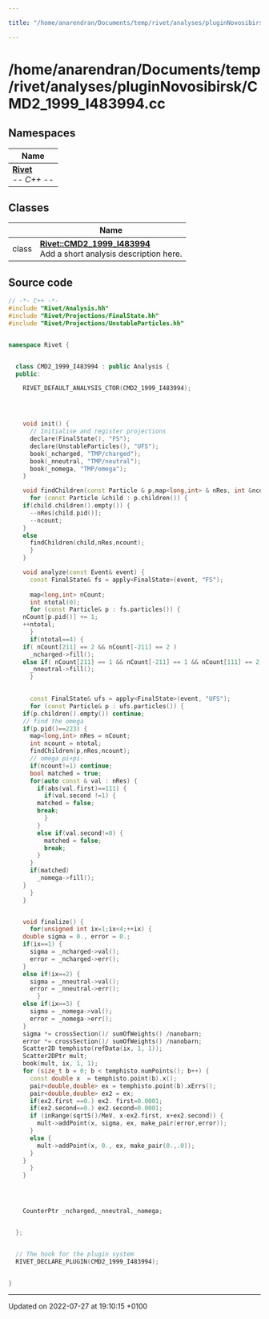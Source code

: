 ```yaml
---

title: "/home/anarendran/Documents/temp/rivet/analyses/pluginNovosibirsk/CMD2_1999_I483994.cc"

---
```


# /home/anarendran/Documents/temp/rivet/analyses/pluginNovosibirsk/CMD2_1999_I483994.cc



## Namespaces

| Name           |
| -------------- |
| **[Rivet](http://example.org/namespaces/namespacerivet/)** <br>-*- C++ -*-  |

## Classes

|                | Name           |
| -------------- | -------------- |
| class | **[Rivet::CMD2_1999_I483994](http://example.org/classes/classrivet_1_1cmd2__1999__i483994/)** <br>Add a short analysis description here.  |




## Source code

```cpp
// -*- C++ -*-
#include "Rivet/Analysis.hh"
#include "Rivet/Projections/FinalState.hh"
#include "Rivet/Projections/UnstableParticles.hh"


namespace Rivet {


  class CMD2_1999_I483994 : public Analysis {
  public:

    RIVET_DEFAULT_ANALYSIS_CTOR(CMD2_1999_I483994);




    void init() {
      // Initialise and register projections
      declare(FinalState(), "FS");
      declare(UnstableParticles(), "UFS");
      book(_ncharged, "TMP/charged");
      book(_nneutral, "TMP/neutral");
      book(_nomega, "TMP/omega");
    }

    void findChildren(const Particle & p,map<long,int> & nRes, int &ncount) {
      for (const Particle &child : p.children()) {
    if(child.children().empty()) {
      --nRes[child.pid()];
      --ncount;
    }
    else
      findChildren(child,nRes,ncount);
      }
    }

    void analyze(const Event& event) {
      const FinalState& fs = apply<FinalState>(event, "FS");
      
      map<long,int> nCount;
      int ntotal(0);
      for (const Particle& p : fs.particles()) {
    nCount[p.pid()] += 1;
    ++ntotal;
      }
      if(ntotal==4) {
    if( nCount[211] == 2 && nCount[-211] == 2 )
      _ncharged->fill();
    else if( nCount[211] == 1 && nCount[-211] == 1 && nCount[111] == 2)
      _nneutral->fill();
      }
      

      const FinalState& ufs = apply<FinalState>(event, "UFS");
      for (const Particle& p : ufs.particles()) {
    if(p.children().empty()) continue;
    // find the omega
    if(p.pid()==223) {
      map<long,int> nRes = nCount;
      int ncount = ntotal;
      findChildren(p,nRes,ncount);
      // omega pi+pi-
      if(ncount!=1) continue;
      bool matched = true;
      for(auto const & val : nRes) {
        if(abs(val.first)==111) {
          if(val.second !=1) {
        matched = false;
        break;
          }
        }
        else if(val.second!=0) {
          matched = false;
          break;
        }
      }
      if(matched)
        _nomega->fill();
    }
      }
    }


    void finalize() {
      for(unsigned int ix=1;ix<4;++ix) {
    double sigma = 0., error = 0.;
    if(ix==1) {
      sigma = _ncharged->val();
      error = _ncharged->err();
    }
    else if(ix==2) {
      sigma = _nneutral->val();
      error = _nneutral->err();
        }
    else if(ix==3) {
      sigma = _nomega->val();
      error = _nomega->err();
    }
    sigma *= crossSection()/ sumOfWeights() /nanobarn;
    error *= crossSection()/ sumOfWeights() /nanobarn; 
    Scatter2D temphisto(refData(ix, 1, 1));
    Scatter2DPtr mult;
    book(mult, ix, 1, 1);
    for (size_t b = 0; b < temphisto.numPoints(); b++) {
      const double x  = temphisto.point(b).x();
      pair<double,double> ex = temphisto.point(b).xErrs();
      pair<double,double> ex2 = ex;
      if(ex2.first ==0.) ex2. first=0.0001;
      if(ex2.second==0.) ex2.second=0.0001;
      if (inRange(sqrtS()/MeV, x-ex2.first, x+ex2.second)) {
        mult->addPoint(x, sigma, ex, make_pair(error,error));
      }
      else {
        mult->addPoint(x, 0., ex, make_pair(0.,.0));
      }
    }
      }
    }




    CounterPtr _ncharged,_nneutral,_nomega;


  };


  // The hook for the plugin system
  RIVET_DECLARE_PLUGIN(CMD2_1999_I483994);


}
```


-------------------------------

Updated on 2022-07-27 at 19:10:15 +0100
